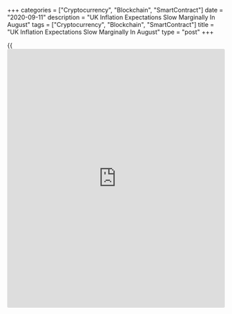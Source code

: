 +++
categories = ["Cryptocurrency", "Blockchain", "SmartContract"]
date = "2020-09-11"
description = "UK Inflation Expectations Slow Marginally In August"
tags = ["Cryptocurrency", "Blockchain", "SmartContract"]
title = "UK Inflation Expectations Slow Marginally In August"
type = "post"
+++

{{<iframe id="large-banner" src="https://www.bounty.group/#slide=3.0" width="100%" height="600" scrolling="no" style="border: 0px solid rgb(216, 221, 230); border-radius: 3px;">}}

Britons' inflation expectations for the coming year slowed marginally in
August, the quarterly Bank of England/Kantar Inflation Attitudes Survey
showed on Friday.

The rate of inflation for the coming year is seen at 2.8 percent
compared to 2.9 percent estimated in May. Meanwhile, expected inflation
for the twelve months after that rose to 2.2 percent from 1.9 percent.

Median expectations for inflation in the longer-term, say in five years'
time increased to 2.8 percent from 2.6 percent.

Respondents assessed the current inflation at 2.6 percent versus 2.4
percent in May.

When asked about the future path of interest rates, 33 percent said they
expected rates to stay about the same over the next twelve months and 31
percent expected rates to rise over the next 12 months.

Further, by a margin of 54 percent to 9 percent, survey respondents
believed that the [economy][1] would end up weaker rather than stronger
if prices started to rise faster.

About 42 percent of respondents thought the inflation target was 'about
right', down from 55 percent in May. The survey was conducted by Kantar
on behalf of BoE.

For comments and feedback [contact](https://www.playgroundfx.com/contact/): editorial@rtt[news](https://www.letsplayfx.com/blog/forex-news-website/).com

[Economic News][1]

 **What parts of the world are seeing the best (and worst) economic
performances lately? Click[here][2] to check out our [Econ Scorecard][2]
and find out! See up-to-the-moment [ranking](https://www.playgroundfx.com/blog/crypto-exchange-ranking/)s for the best and worst
performers in [GDP][3], [unemployment rate][4], [inflation][5] and much
more.**

   1. www.rtt[news](https://www.letsplayfx.com/blog/forex-news-website/).com/Content/EconomicNews.aspx
   2. www.rtt[news](https://www.letsplayfx.com/blog/forex-news-website/).com/economic-scorecard/world-rank/retail-sales/highest-performance.aspx
   3. www.rtt[news](https://www.letsplayfx.com/blog/forex-news-website/).com/economic-scorecard/world-rank/GDP/highest-performance.aspx
   4. www.rtt[news](https://www.letsplayfx.com/blog/forex-news-website/).com/economic-scorecard/world-rank/unemployment-rate/lowest-performance.aspx
   5. www.rtt[news](https://www.letsplayfx.com/blog/forex-news-website/).com/economic-scorecard/world-rank/CPI/highest-performance.aspx